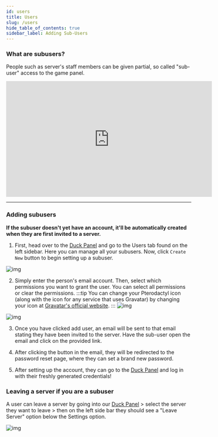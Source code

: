```yaml
---
id: users
title: Users
slug: /users
hide_table_of_contents: true
sidebar_label: Adding Sub-Users
---
```


### What are subusers?
People such as server's staff members can be given partial, so called "sub-user" access to the game panel.

<iframe width="560" height="315" src="https://www.youtube.com/embed/EFGrA5Uext4?si=sReVDWr7p-aNz0MW" title="YouTube video player" frameborder="0" allow="accelerometer; autoplay; clipboard-write; encrypted-media; gyroscope; picture-in-picture; web-share" referrerpolicy="strict-origin-when-cross-origin" allowfullscreen></iframe>

---

### Adding subusers
**If the subuser doesn't yet have an account, it'll be automatically created when they are first invited to a server.**

1. First, head over to the [Duck Panel](https://mc.bloom.host/) and go to the Users tab found on the left sidebar. Here you can manage all your subusers. Now, click `Create New` button to begin setting up a subuser.

![img](/using_the_panel/users/1.png)

2. Simply enter the person's email account. Then, select which permissions you want to grant the user. You can select all permissions or clear the permissions.
:::tip 
You can change your Pterodactyl icon (along with the icon for any service that uses Gravatar) by changing your icon at [Gravatar's official website](https://en.gravatar.com/).
:::
![img](/using_the_panel/users/2.png)

![img](/using_the_panel/users/3.png)

3. Once you have clicked add user, an email will be sent to that email stating they have been invited to the server. Have the sub-user open the email and click on the provided link.

4. After clicking the button in the email, they will be redirected to the password reset page, where they can set a brand new password.

5. After setting up the account, they can go to the [Duck Panel](https://mc.bloom.host/) and log in with their freshly generated credentials!

### Leaving a server if you are a subuser

A user can leave a server by going into our [Duck Panel](https://mc.bloom.host) > select the server they want to leave > then on the left side bar they should see a "Leave Server" option below the Settings option.

![img](/using_the_panel/users/leaving.png)

 